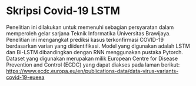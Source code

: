 # Skripsi Covid-19 LSTM
Penelitian ini dilakukan untuk memenuhi sebagian persyaratan dalam memperoleh gelar sarjana Teknik Informatika Universitas Brawijaya. Penelitian ini mengangkat prediksi kasus terkonfirmasi COVID-19 berdasarkan varian yang diidentifikasi. Model yang digunakan adalah LSTM dan Bi-LSTM dibandingkan dengan RNN menggunakan pustaka Pytorch. Dataset yang digunakan merupakan milik European Centre for Disease Prevention and Control (ECDC) yang dapat diakses pada laman berikut: https://www.ecdc.europa.eu/en/publications-data/data-virus-variants-covid-19-eueea
